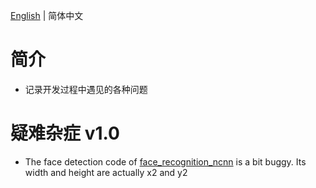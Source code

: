 [English](./trouble_records.md) | 简体中文

# 简介

- 记录开发过程中遇见的各种问题

# 疑难杂症 v1.0

- The face detection code of [face_recognition_ncnn](https://github.com/wllkk/face-recognition-ncnn) is a bit buggy. Its width and height are actually x2 and y2

